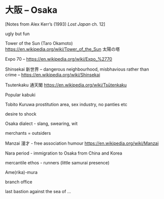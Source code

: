 # 大阪 – Osaka 

[Notes from Alex Kerr’s (1993) *Lost Japan* ch. 12]

ugly but fun

Tower of the Sun (Taro Okamoto) https://en.wikipedia.org/wiki/Tower_of_the_Sun  太陽の塔 

Expo 70 – https://en.wikipedia.org/wiki/Expo_%2770

Shinsekai 新世界 – dangerous neighbourhood, misbhavious rather than crime – https://en.wikipedia.org/wiki/Shinsekai

Tsutenkaku 通天閣 https://en.wikipedia.org/wiki/Tsūtenkaku

Popular kabuki

Tobito Kuruwa prostitution area, sex industry, no panties etc

desire to shock

Osaka dialect - slang, swearing, wit

merchants = outsiders

Manzai 漫才 - free association humour https://en.wikipedia.org/wiki/Manzai

Nara period - immigration to Osaka from China and Korea

mercantile ethos - runners (little samurai presence)

Ame(rika)-mura

branch office

last bastion against the sea of ...

